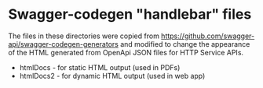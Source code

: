 # Swagger-codegen "handlebar" files

The files in these directories were copied from
https://github.com/swagger-api/swagger-codegen-generators
and modified to change the appearance of the HTML generated from OpenApi JSON files
for HTTP Service APIs.

* htmlDocs - for static HTML output (used in PDFs)
* htmlDocs2 - for dynamic HTML output (used in web app)

